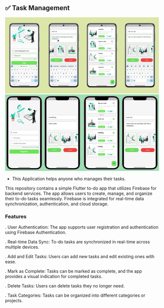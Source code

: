 ## ✅ Task Management

![image](https://github.com/BogibekDev/Portfolio/raw/main/screenshots/task.webp)
![image](https://github.com/BogibekDev/Portfolio/raw/main/screenshots/task_iphone.webp)

* This Application helps anyone who manages their tasks.

This repository contains a simple Flutter to-do app that utilizes Firebase for backend services. The app allows users to create, manage, and organize their to-do tasks seamlessly. Firebase is integrated for real-time data synchronization, authentication, and cloud storage.


### Features

. User Authentication: The app supports user registration and authentication using Firebase Authentication.

. Real-time Data Sync: To-do tasks are synchronized in real-time across multiple devices.

. Add and Edit Tasks: Users can add new tasks and edit existing ones with ease.

. Mark as Complete: Tasks can be marked as complete, and the app provides a visual indication for completed tasks.

. Delete Tasks: Users can delete tasks they no longer need.

. Task Categories: Tasks can be organized into different categories or projects.

